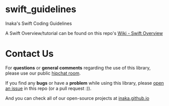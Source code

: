 swift_guidelines
================

Inaka's Swift Coding Guidelines

A Swift Overview/tutorial can be found on this repo's [Wiki - Swift Overview](https://github.com/inaka/swift_guidelines/wiki/SwiftOverview)

Contact Us
==========

For **questions** or **general comments** regarding the use of this library, please use our public
[hipchat room](http://inaka.net/hipchat).

If you find any **bugs** or have a **problem** while using this library, please [open an issue](https://github.com/inaka/galgo/issues/new) in this repo (or a pull request :)).

And you can check all of our open-source projects at [inaka.github.io](http://inaka.github.io)
